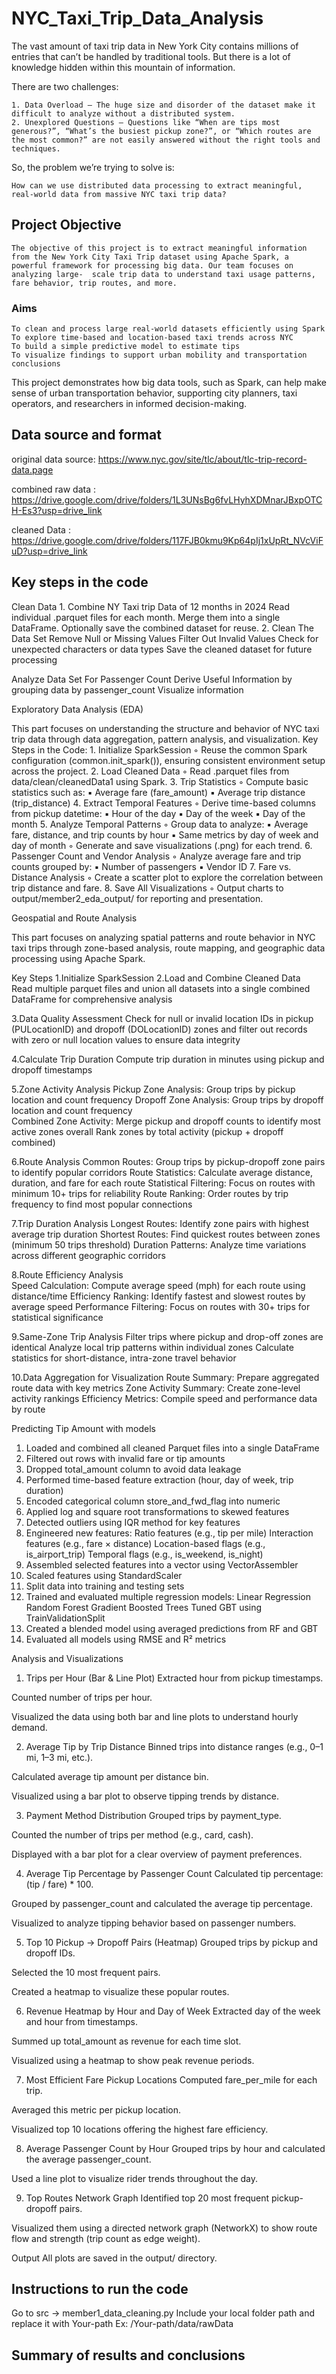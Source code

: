 # NYC_Taxi_Trip_Data_Analysis

The vast amount of taxi trip data in New York City contains millions of entries that can’t be handled by traditional tools. But there is a lot of knowledge hidden within this mountain of information.

There are two challenges: 

    1. Data Overload – The huge size and disorder of the dataset make it difficult to analyze without a distributed system.
    2. Unexplored Questions – Questions like “When are tips most generous?”, “What’s the busiest pickup zone?”, or “Which routes are the most common?” are not easily answered without the right tools and techniques.

So, the problem we’re trying to solve is:

    How can we use distributed data processing to extract meaningful, real-world data from massive NYC taxi trip data?


## Project Objective
  
    The objective of this project is to extract meaningful information from the New York City Taxi Trip dataset using Apache Spark, a powerful framework for processing big data. Our team focuses on analyzing large-  scale trip data to understand taxi usage patterns, fare behavior, trip routes, and more.

### Aims
    
    To clean and process large real-world datasets efficiently using Spark
    To explore time-based and location-based taxi trends across NYC
    To build a simple predictive model to estimate tips
    To visualize findings to support urban mobility and transportation conclusions
This project demonstrates how big data tools, such as Spark, can help make sense of urban transportation behavior, supporting city planners, taxi operators, and researchers in informed decision-making.


## Data source and format 
original data source: https://www.nyc.gov/site/tlc/about/tlc-trip-record-data.page

combined raw data : https://drive.google.com/drive/folders/1L3UNsBg6fvLHyhXDMnarJBxpOTCH-Es3?usp=drive_link

cleaned Data : https://drive.google.com/drive/folders/117FJB0kmu9Kp64pIj1xUpRt_NVcViFuD?usp=drive_link

## Key steps in the code 

Clean Data
    1. Combine NY Taxi trip Data of 12 months in 2024
        Read individual .parquet files for each month.
        Merge them into a single DataFrame.
        Optionally save the combined dataset for reuse.
    2. Clean The Data Set
        Remove Null or Missing Values
        Filter Out Invalid Values
        Check for unexpected characters or data types
        Save the cleaned dataset for future processing

Analyze Data Set For Passenger Count
    Derive Useful Information by grouping data by passenger_count
    Visualize information

Exploratory Data Analysis (EDA)

This part focuses on understanding the structure and behavior of NYC taxi trip data through data aggregation, pattern analysis, and visualization.
Key Steps in the Code:
    1. Initialize SparkSession
        ◦ Reuse the common Spark configuration (common.init_spark()), ensuring consistent environment setup across the project.
    2. Load Cleaned Data
        ◦ Read .parquet files from data/clean/cleanedData1 using Spark.
    3. Trip Statistics
        ◦ Compute basic statistics such as:
            ▪ Average fare (fare_amount)
            ▪ Average trip distance (trip_distance)
    4. Extract Temporal Features
        ◦ Derive time-based columns from pickup datetime:
            ▪ Hour of the day
            ▪ Day of the week
            ▪ Day of the month
    5. Analyze Temporal Patterns
        ◦ Group data to analyze:
            ▪ Average fare, distance, and trip counts by hour
            ▪ Same metrics by day of week and day of month
        ◦ Generate and save visualizations (.png) for each trend.
    6. Passenger Count and Vendor Analysis
        ◦ Analyze average fare and trip counts grouped by:
            ▪ Number of passengers
            ▪ Vendor ID
    7. Fare vs. Distance Analysis
        ◦ Create a scatter plot to explore the correlation between trip distance and fare.
    8. Save All Visualizations
        ◦ Output charts to output/member2_eda_output/ for reporting and presentation.

        
Geospatial and Route Analysis

This part focuses on analyzing spatial patterns and route behavior in NYC taxi trips through zone-based analysis, route mapping, and geographic data processing using Apache Spark.

Key Steps 
1.Initialize SparkSession
2.Load and Combine Cleaned Data  
Read multiple parquet files and union all datasets into a single combined DataFrame for comprehensive analysis

3.Data Quality Assessment
Check for null or invalid location IDs in pickup (PULocationID) and dropoff (DOLocationID) zones and filter out records with zero or null location values to ensure data integrity

4.Calculate Trip Duration
Compute trip duration in minutes using pickup and dropoff timestamps

5.Zone Activity Analysis
 Pickup Zone Analysis: Group trips by pickup location and count frequency
 Dropoff Zone Analysis: Group trips by dropoff location and count frequency  
 Combined Zone Activity: Merge pickup and dropoff counts to identify most active zones overall
 Rank zones by total activity (pickup + dropoff combined)

6.Route Analysis
 Common Routes: Group trips by pickup-dropoff zone pairs to identify popular corridors
 Route Statistics: Calculate average distance, duration, and fare for each route
 Statistical Filtering: Focus on routes with minimum 10+ trips for reliability
 Route Ranking: Order routes by trip frequency to find most popular connections

7.Trip Duration Analysis
 Longest Routes: Identify zone pairs with highest average trip duration
 Shortest Routes: Find quickest routes between zones (minimum 50 trips threshold)
 Duration Patterns: Analyze time variations across different geographic corridors

8.Route Efficiency Analysis  
 Speed Calculation: Compute average speed (mph) for each route using distance/time
 Efficiency Ranking: Identify fastest and slowest routes by average speed
 Performance Filtering: Focus on routes with 30+ trips for statistical significance

9.Same-Zone Trip Analysis
 Filter trips where pickup and drop-off zones are identical
 Analyze local trip patterns within individual zones
 Calculate statistics for short-distance, intra-zone travel behavior

10.Data Aggregation for Visualization
 Route Summary: Prepare aggregated route data with key metrics
 Zone Activity Summary: Create zone-level activity rankings
 Efficiency Metrics: Compile speed and performance data by route

Predicting Tip Amount with models

1. Loaded and combined all cleaned Parquet files into a single DataFrame
2. Filtered out rows with invalid fare or tip amounts
3. Dropped total_amount column to avoid data leakage
4. Performed time-based feature extraction (hour, day of week, trip duration)
5. Encoded categorical column store_and_fwd_flag into numeric
6. Applied log and square root transformations to skewed features
7. Detected outliers using IQR method for key features
8. Engineered new features:
    Ratio features (e.g., tip per mile)
    Interaction features (e.g., fare × distance)
    Location-based flags (e.g., is_airport_trip)
    Temporal flags (e.g., is_weekend, is_night)
9. Assembled selected features into a vector using VectorAssembler
10. Scaled features using StandardScaler
11. Split data into training and testing sets
12. Trained and evaluated multiple regression models:
    Linear Regression
    Random Forest
    Gradient Boosted Trees
    Tuned GBT using TrainValidationSplit
13. Created a blended model using averaged predictions from RF and GBT
14. Evaluated all models using RMSE and R² metrics


Analysis and Visualizations 

1. Trips per Hour (Bar & Line Plot)
Extracted hour from pickup timestamps.

Counted number of trips per hour.

Visualized the data using both bar and line plots to understand hourly demand.

2. Average Tip by Trip Distance
Binned trips into distance ranges (e.g., 0–1 mi, 1–3 mi, etc.).

Calculated average tip amount per distance bin.

Visualized using a bar plot to observe tipping trends by distance.

3. Payment Method Distribution
Grouped trips by payment_type.

Counted the number of trips per method (e.g., card, cash).

Displayed with a bar plot for a clear overview of payment preferences.

4. Average Tip Percentage by Passenger Count
Calculated tip percentage: (tip / fare) * 100.

Grouped by passenger_count and calculated the average tip percentage.

Visualized to analyze tipping behavior based on passenger numbers.

5. Top 10 Pickup → Dropoff Pairs (Heatmap)
Grouped trips by pickup and dropoff IDs.

Selected the 10 most frequent pairs.

Created a heatmap to visualize these popular routes.

6. Revenue Heatmap by Hour and Day of Week
Extracted day of the week and hour from timestamps.

Summed up total_amount as revenue for each time slot.

Visualized using a heatmap to show peak revenue periods.

7. Most Efficient Fare Pickup Locations
Computed fare_per_mile for each trip.

Averaged this metric per pickup location.

Visualized top 10 locations offering the highest fare efficiency.

8. Average Passenger Count by Hour
Grouped trips by hour and calculated the average passenger_count.

Used a line plot to visualize rider trends throughout the day.

9. Top Routes Network Graph
Identified top 20 most frequent pickup-dropoff pairs.

Visualized them using a directed network graph (NetworkX) to show route flow and strength (trip count as edge weight).

 Output
All plots are saved in the output/ directory.


## Instructions to run the code 

Go to src -> member1_data_cleaning.py
Include your local folder path and replace it with Your-path
Ex: /Your-path/data/rawData


## Summary of results and conclusions 

